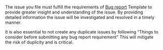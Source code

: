 The issue you file must fulfill the requirements of [Bug report](https://github.com/windows-toolkit/WindowsCommunityToolkit/blob/master/.github/ISSUE_TEMPLATE/bug_report.md) Template to provide greater insight and understanding of the issue. By providing detailed information the issue will be investigated and resolved in a timely manner.

It is also essential to not create any duplicate issues by following “Things to consider before submitting any bug report requirement” This will mitigate the risk of duplicity and is critical. 
